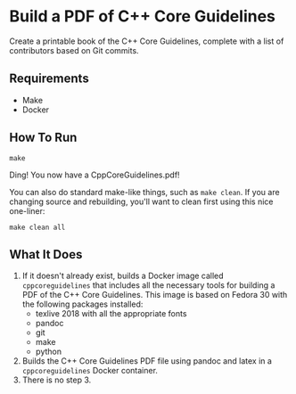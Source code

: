 # Build a PDF of C++ Core Guidelines
Create a printable book of the C++ Core Guidelines, complete with a list of contributors based on Git commits.

## Requirements
- Make
- Docker

## How To Run

    make

Ding! You now have a CppCoreGuidelines.pdf!

You can also do standard make-like things, such as `make clean`. If you are changing source and rebuilding, you'll want to clean first using this nice one-liner:

    make clean all

## What It Does
1. If it doesn't already exist, builds a Docker image called `cppcoreguidelines` that includes all the necessary tools for building a PDF of the C++ Core Guidelines. This image is based on Fedora 30 with the following packages installed:
    - texlive 2018 with all the appropriate fonts
    - pandoc
    - git
    - make
    - python
2. Builds the C++ Core Guidelines PDF file using pandoc and latex in a `cppcoreguidelines` Docker container.
3. There is no step 3.
